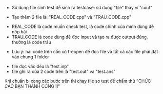 - Sử dụng file sinh test để sinh ra testcase: sử dụng "file" thay vì "cout"

- Tạo thêm 2 file là: "REAL_CODE.cpp" và "TRAU_CODE.cpp"
+ REAL_CODE là code muốn check test, là code chính của mình dùng để nộp bài 
+ TRAU_CODE là code dùng để đọc input và tạo ra được output đúng, thường là code trâu

- Lưu ý: hai code trên cần có freopen để đọc file và tất cả các file phải đặt vào chung 1 folder
+ file đọc vào đều là "test.inp"
+ file ghi ra của 2 code trên là "test.out" và "test.ans"

Khi chuẩn bị xong các bước trên thì chạy file so test để chấm thử 
"CHÚC CÁC BẠN THÀNH CÔNG !!"
